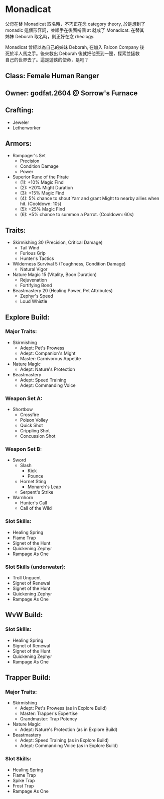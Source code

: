 # Monadicat

父母在替 Monadicat 取名時，不巧正在念 category theory, 於是想到了<br/>
monadic 這個形容詞，並順手在後面補個 at 就成了 Monadicat. 在替其<br/>
姊妹 Deborah 取名時，則正好在念 rheology.

Monadicat 曾經以為自己的姊妹 Deborah, 在加入 Falcon Company 後<br/>
死於半人馬之手。後來救出 Deborah 後就把他丟到一邊，探索並拯救<br/>
自己的世界去了。這是遊俠的使命，是吧？

## Class: Female Human Ranger
## Owner: godfat.2604 @ Sorrow's Furnace

## Crafting:

* Jeweler
* Letherworker

## Armors:

* Rampager's Set
  - Precision
  - Condition Damage
  - Power
* Superior Rune of the Pirate
  - (1): +10% Magic Find
  - (2): +20% Might Duration
  - (3): +15% Magic Find
  - (4): 5% chance to shout Yarr and grant Might to nearby allies when hit.
    (Cooldown: 10s)
  - (5): +25% Magic Find
  - (6): +5% chance to summon a Parrot. (Cooldown: 60s)

## Traits:

* Skirmishing 30 (Precision, Critical Damage)
  - Tail Wind
  - Furious Grip
  - Hunter's Tactics
* Wilderness Survival 5 (Toughness, Condition Damage)
  - Natural Vigor
* Nature Magic 15 (Vitality, Boon Duration)
  - Rejuvenation
  - Fortifying Bond
* Beastmastery 20 (Healing Power, Pet Attributes)
  - Zephyr's Speed
  - Loud Whistle

## Explore Build:

### Major Traits:

* Skirmishing
  - Adept: Pet's Prowess
  - Adept: Companion's Might
  - Master: Carnivorous Appetite
* Nature Magic
  - Adept: Nature's Protection
* Beastmastery
  - Adept: Speed Training
  - Adept: Commanding Voice

### Weapon Set A:

* Shortbow
  - Crossfire
  - Poison Volley
  - Quick Shot
  - Crippling Shot
  - Concussion Shot

### Weapon Set B:

* Sword
  - Slash
    * Kick
    * Pounce
  - Hornet Sting
    * Monarch's Leap
  - Serpent's Strike
* Warnhorn
  - Hunter's Call
  - Call of the Wild

### Slot Skills:

* Healing Spring
* Flame Trap
* Signet of the Hunt
* Quickening Zephyr
* Rampage As One

### Slot Skills (underwater):

* Troll Unguent
* Signet of Renewal
* Signet of the Hunt
* Quickening Zephyr
* Rampage As One

## WvW Build:

### Slot Skills:

* Healing Spring
* Signet of Renewal
* Signet of the Hunt
* Quickening Zephyr
* Rampage As One

## Trapper Build:

### Major Traits:

* Skirmishing
  - Adept: Pet's Prowess (as in Explore Build)
  - Master: Trapper's Expertise
  - Grandmaster: Trap Potency
* Nature Magic
  - Adept: Nature's Protection (as in Explore Build)
* Beastmastery
  - Adept: Speed Training (as in Explore Build)
  - Adept: Commanding Voice (as in Explore Build)

### Slot Skills:

* Healing Spring
* Flame Trap
* Spike Trap
* Frost Trap
* Rampage As One
